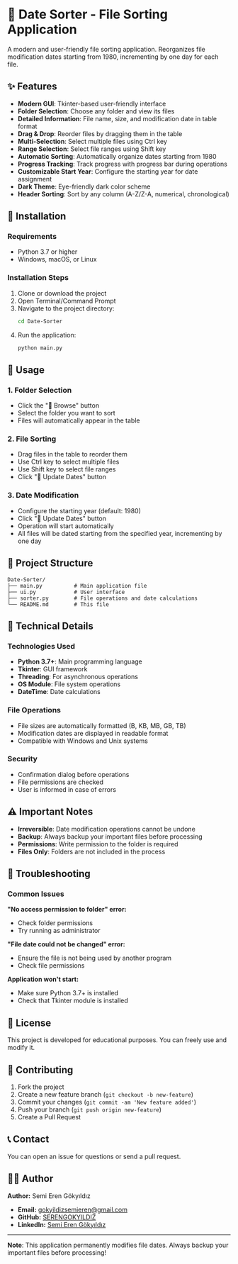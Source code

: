 # 📁 Date Sorter - File Sorting Application

A modern and user-friendly file sorting application. Reorganizes file modification dates starting from 1980, incrementing by one day for each file.

## ✨ Features

- **Modern GUI**: Tkinter-based user-friendly interface
- **Folder Selection**: Choose any folder and view its files
- **Detailed Information**: File name, size, and modification date in table format
- **Drag & Drop**: Reorder files by dragging them in the table
- **Multi-Selection**: Select multiple files using Ctrl key
- **Range Selection**: Select file ranges using Shift key
- **Automatic Sorting**: Automatically organize dates starting from 1980
- **Progress Tracking**: Track progress with progress bar during operations
- **Customizable Start Year**: Configure the starting year for date assignment
- **Dark Theme**: Eye-friendly dark color scheme
- **Header Sorting**: Sort by any column (A-Z/Z-A, numerical, chronological)

## 🚀 Installation

### Requirements
- Python 3.7 or higher
- Windows, macOS, or Linux

### Installation Steps
1. Clone or download the project
2. Open Terminal/Command Prompt
3. Navigate to the project directory:
   ```bash
   cd Date-Sorter
   ```
4. Run the application:
   ```bash
   python main.py
   ```

## 📖 Usage

### 1. Folder Selection
- Click the "📂 Browse" button
- Select the folder you want to sort
- Files will automatically appear in the table

### 2. File Sorting
- Drag files in the table to reorder them
- Use Ctrl key to select multiple files
- Use Shift key to select file ranges
- Click "🔄 Update Dates" button

### 3. Date Modification
- Configure the starting year (default: 1980)
- Click "🔄 Update Dates" button
- Operation will start automatically
- All files will be dated starting from the specified year, incrementing by one day

## 📁 Project Structure

```
Date-Sorter/
├── main.py          # Main application file
├── ui.py            # User interface
├── sorter.py        # File operations and date calculations
└── README.md        # This file
```

## 🔧 Technical Details

### Technologies Used
- **Python 3.7+**: Main programming language
- **Tkinter**: GUI framework
- **Threading**: For asynchronous operations
- **OS Module**: File system operations
- **DateTime**: Date calculations

### File Operations
- File sizes are automatically formatted (B, KB, MB, GB, TB)
- Modification dates are displayed in readable format
- Compatible with Windows and Unix systems

### Security
- Confirmation dialog before operations
- File permissions are checked
- User is informed in case of errors

## ⚠️ Important Notes

- **Irreversible**: Date modification operations cannot be undone
- **Backup**: Always backup your important files before processing
- **Permissions**: Write permission to the folder is required
- **Files Only**: Folders are not included in the process

## 🐛 Troubleshooting

### Common Issues

**"No access permission to folder" error:**
- Check folder permissions
- Try running as administrator

**"File date could not be changed" error:**
- Ensure the file is not being used by another program
- Check file permissions

**Application won't start:**
- Make sure Python 3.7+ is installed
- Check that Tkinter module is installed

## 📝 License

This project is developed for educational purposes. You can freely use and modify it.

## 🤝 Contributing

1. Fork the project
2. Create a new feature branch (`git checkout -b new-feature`)
3. Commit your changes (`git commit -am 'New feature added'`)
4. Push your branch (`git push origin new-feature`)
5. Create a Pull Request

## 📞 Contact

You can open an issue for questions or send a pull request.

## 👨‍💻 Author

**Author:** Semi Eren Gökyıldız
- **Email:** [gokyildizsemieren@gmail.com](mailto:gokyildizsemieren@gmail.com)
- **GitHub:** [SERENGOKYILDIZ](https://github.com/SERENGOKYILDIZ)
- **LinkedIn:** [Semi Eren Gökyıldız](https://www.linkedin.com/in/semi-eren-gokyildiz/)

---

**Note**: This application permanently modifies file dates. Always backup your important files before processing!